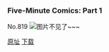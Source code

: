 ### Five-Minute Comics: Part 1
No.819
![图片不见了~~~](https://imgs.xkcd.com/comics/five_minute_comics_part_1.png)

[原址](https://xkcd.com//819) [下载](https://imgs.xkcd.com/comics/five_minute_comics_part_1.png)

